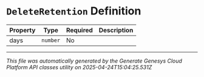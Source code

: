 # `DeleteRetention` Definition

| Property | Type | Required | Description |
|----------|------|----------|-------------|
| days | `number` | No |  |

---

*This file was automatically generated by the Generate Genesys Cloud Platform API classes utility on 2025-04-24T15:04:25.531Z*